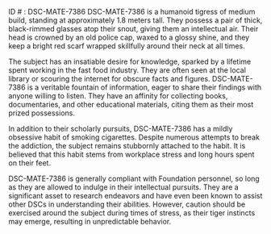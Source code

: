 ID # : DSC-MATE-7386
DSC-MATE-7386 is a humanoid tigress of medium build, standing at approximately 1.8 meters tall. They possess a pair of thick, black-rimmed glasses atop their snout, giving them an intellectual air. Their head is crowned by an old police cap, waxed to a glossy shine, and they keep a bright red scarf wrapped skillfully around their neck at all times. 

The subject has an insatiable desire for knowledge, sparked by a lifetime spent working in the fast food industry. They are often seen at the local library or scouring the internet for obscure facts and figures. DSC-MATE-7386 is a veritable fountain of information, eager to share their findings with anyone willing to listen. They have an affinity for collecting books, documentaries, and other educational materials, citing them as their most prized possessions.

In addition to their scholarly pursuits, DSC-MATE-7386 has a mildly obsessive habit of smoking cigarettes. Despite numerous attempts to break the addiction, the subject remains stubbornly attached to the habit. It is believed that this habit stems from workplace stress and long hours spent on their feet.

DSC-MATE-7386 is generally compliant with Foundation personnel, so long as they are allowed to indulge in their intellectual pursuits. They are a significant asset to research endeavors and have even been known to assist other DSCs in understanding their abilities. However, caution should be exercised around the subject during times of stress, as their tiger instincts may emerge, resulting in unpredictable behavior.
